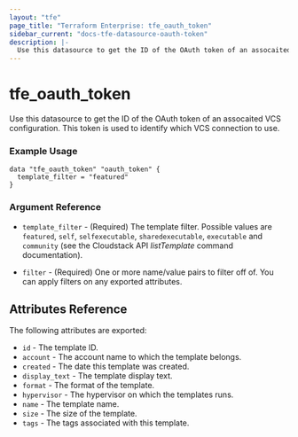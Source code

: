 ```yaml
---
layout: "tfe"
page_title: "Terraform Enterprise: tfe_oauth_token"
sidebar_current: "docs-tfe-datasource-oauth-token"
description: |-
  Use this datasource to get the ID of the OAuth token of an assocaited VCS configuration.
---
```


# tfe_oauth_token

Use this datasource to get the ID of the OAuth token of an assocaited VCS
configuration. This token is used to identify which VCS connection to use.

### Example Usage

```hcl
data "tfe_oauth_token" "oauth_token" {
  template_filter = "featured"
}
```

### Argument Reference

* `template_filter` - (Required) The template filter. Possible values are `featured`, `self`, `selfexecutable`, `sharedexecutable`, `executable` and `community` (see the Cloudstack API *listTemplate* command documentation).

* `filter` - (Required) One or more name/value pairs to filter off of. You can apply filters on any exported attributes.

## Attributes Reference

The following attributes are exported:

* `id` - The template ID.
* `account` - The account name to which the template belongs.
* `created` - The date this template was created.
* `display_text` - The template display text.
* `format` - The format of the template.
* `hypervisor` - The hypervisor on which the templates runs.
* `name` - The template name.
* `size` - The size of the template.
* `tags` - The tags associated with this template.

